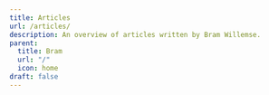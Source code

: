 ```yaml
---
title: Articles
url: /articles/
description: An overview of articles written by Bram Willemse.
parent:
  title: Bram
  url: "/"
  icon: home
draft: false
---
```

